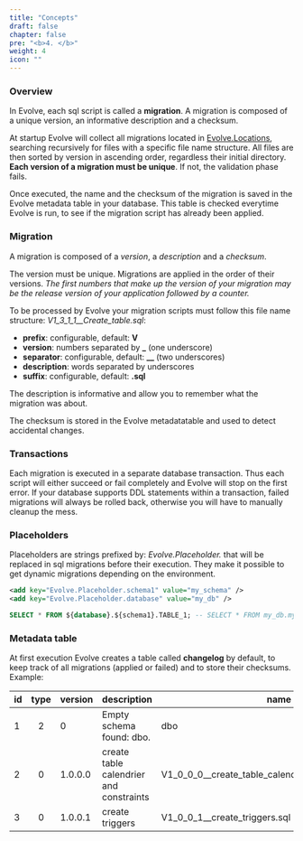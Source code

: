```yaml
---
title: "Concepts"
draft: false
chapter: false
pre: "<b>4. </b>"
weight: 4
icon: ""
---
```


### Overview

In Evolve, each sql script is called a **migration**. A migration is composed of a unique version, an informative description and a checksum.

At startup Evolve will collect all migrations located in [Evolve.Locations](/configuration/#options), searching recursively for files with a specific file name structure. All files are then sorted by version in ascending order, regardless their initial directory. **Each version of a migration must be unique**. If not, the validation phase fails.

Once executed, the name and the checksum of the migration is saved in the Evolve metadata table in your database. This table is checked everytime Evolve is run, to see if the migration script has already been applied.

### Migration

A migration is composed of a *version*, a *description* and a *checksum*.

<i class="fa fa-hand-o-right"></i> The version must be unique. Migrations are applied in the order of their versions. *The first numbers that make up the version of your migration may be the release version of your application followed by a counter.*

To be processed by Evolve your migration scripts must follow this file name structure: *V1_3_1_1__Create_table.sql*:

- **prefix**: configurable, default: **V**
- **version**: numbers separated by **_** (one underscore)
- **separator**: configurable, default: **__** (two underscores)
- **description**: words separated by underscores
- **suffix**: configurable, default: **.sql** 

<i class="fa fa-hand-o-right"></i> The description is informative and allow you to remember what the migration was about.

<i class="fa fa-hand-o-right"></i> The checksum is stored in the Evolve metadatatable and used to detect accidental changes.

### Transactions

Each migration is executed in a separate database transaction. Thus each script will either succeed or fail completely and Evolve will stop on the first error. If your database supports DDL statements within a transaction, failed migrations will always be rolled back, otherwise you will have to manually cleanup the mess.

### Placeholders

Placeholders are strings prefixed by: *Evolve.Placeholder.* that will be replaced in sql migrations before their execution. They make it possible to get dynamic migrations depending on the environment.

```xml
<add key="Evolve.Placeholder.schema1" value="my_schema" />
<add key="Evolve.Placeholder.database" value="my_db" />
```

```sql
SELECT * FROM ${database}.${schema1}.TABLE_1; -- SELECT * FROM my_db.my_schema.TABLE_1;
```

### Metadata table

At first execution Evolve creates a table called **changelog** by default, to keep track of all migrations (applied or failed) and to store their checksums. Example:

| id | type | version | description | name | checksum | installed_by | installed_on | success |
|----|:----:|---------|-------------|------|----------|-------------|--------------|:-------:|
| 1 | 2 | 0 | Empty schema found: dbo. | dbo | | sa | 22/02/2018 20:45:15 | True |
| 2 | 0 | 1.0.0.0 | create table calendrier and constraints | V1_0_0_0__create_table_calendrier_and_constraints.sql | D4AAF08FBF70D3B327A9A3D3B4E0E21A | sa | 22/02/2018 20:45:15 | True |
| 3 | 0 | 1.0.0.1 | create triggers | V1_0_0_1__create_triggers.sql | A4AA367C92B99C56E881324726882B9B | sa | 22/02/2018 20:45:16 | True |

